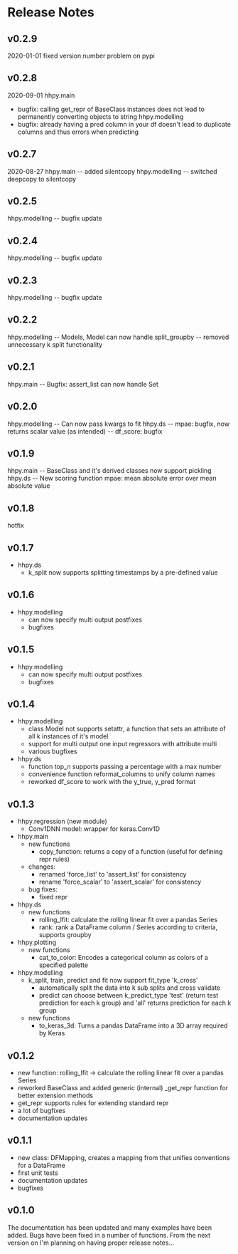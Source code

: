 # Release Notes

## v0.2.9
2020-01-01
fixed version number problem on pypi

## v0.2.8
2020-09-01
hhpy.main
- bugfix: calling get_repr of BaseClass instances does not lead to permanently converting objects to string
hhpy.modelling
- bugfix: already having a pred column in your df doesn't lead to duplicate columns and thus errors when predicting

## v0.2.7
2020-08-27
hhpy.main
-- added silentcopy
hhpy.modelling
-- switched deepcopy to silentcopy

## v0.2.5
hhpy.modelling
-- bugfix update

## v0.2.4
hhpy.modelling
-- bugfix update

## v0.2.3
hhpy.modelling
-- bugfix update

## v0.2.2
hhpy.modelling
-- Models, Model can now handle split_groupby
-- removed unnecessary k split functionality

## v0.2.1
hhpy.main
-- Bugfix: assert_list can now handle Set

## v0.2.0
hhpy.modelling
-- Can now pass kwargs to fit
hhpy.ds
-- mpae: bugfix, now returns scalar value (as intended)
-- df_score: bugfix

## v0.1.9
hhpy.main
-- BaseClass and it's derived classes now support pickling
hhpy.ds
-- New scoring function mpae: mean absolute error over mean absolute value

## v0.1.8
hotfix

## v0.1.7
- hhpy.ds
  - k_split now supports splitting timestamps by a pre-defined value

## v0.1.6
- hhpy.modelling
  - can now specify multi output postfixes
  - bugfixes

## v0.1.5
- hhpy.modelling
  - can now specify multi output postfixes
  - bugfixes

## v0.1.4
- hhpy.modelling
  - class Model not supports setattr, a function that sets an attribute of all k instances of it's model
  - support for multi output one input regressors with attribute multi
  - various bugfixes
- hhpy.ds
  - function top_n supports passing a percentage with a max number
  - convenience function reformat_columns to unify column names
  - reworked df_score to work with the y_true, y_pred format

## v0.1.3
- hhpy.regression (new module)
  - Conv1DNN model: wrapper for keras.Conv1D
- hhpy.main
  - new functions
    - copy_function: returns a copy of a function (useful for defining repr rules) 
  - changes:
    - renamed 'force_list' to 'assert_list' for consistency
    - rename 'force_scalar' to 'assert_scalar' for consistency
  - bug fixes:
    - fixed repr
- hhpy.ds
  - new functions
    - rolling_lfit: calculate the rolling linear fit over a pandas Series
    - rank: rank a DataFrame column / Series according to criteria, supports groupby
- hhpy.plotting
  - new functions
    - cat_to_color: Encodes a categorical column as colors of a specified palette
- hhpy.modelling
  - k_split, train, predict and fit now support fit_type 'k_cross'
    - automatically split the data into k sub splits and cross validate
    - predict can choose between k_predict_type 'test' (return test prediction for each k group) and 'all' returns
      prediction for each k group
  - new functions
    - to_keras_3d: Turns a pandas DataFrame into a 3D array required by Keras

## v0.1.2
- new function: rolling_lfit -> calculate the rolling linear fit over a pandas Series
- reworked BaseClass and added generic (internal) _get_repr function for better extension methods
- get_repr supports rules for extending standard repr
- a lot of bugfixes
- documentation updates

## v0.1.1
- new class: DFMapping, creates a mapping from that unifies conventions for a DataFrame
- first unit tests
- documentation updates
- bugfixes

## v0.1.0
The documentation has been updated and many examples have been added. Bugs have been fixed in a number of functions. 
From the next version on I'm planning on having proper release notes...